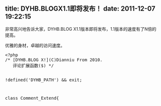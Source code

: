 title: DYHB.BLOGX1.1即将发布！
date: 2011-12-07 19:22:15
---

<p>
	非常高兴地告诉大家，DYHB.BLOG X1.1版本即将发布，1.1版本的速度有了N倍的提高。
</p>
<p>
	优雅的身材，卓越的访问速度。
<pre class="prettyprint lang-php">&lt;?php
/* [DYHB.BLOG X!](C)Dianniu From 2010.
   评论扩展函数($) */

!defined('DYHB_PATH') &amp;&amp; exit;

class Comment_Extend{</pre>
</p>
<br />